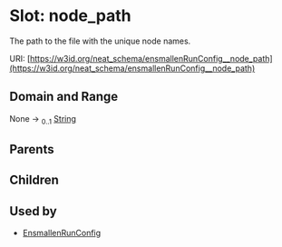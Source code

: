 
# Slot: node_path


The path to the file with the unique node names.

URI: [https://w3id.org/neat_schema/ensmallenRunConfig__node_path](https://w3id.org/neat_schema/ensmallenRunConfig__node_path)


## Domain and Range

None &#8594;  <sub>0..1</sub> [String](types/String.md)

## Parents


## Children


## Used by

 * [EnsmallenRunConfig](EnsmallenRunConfig.md)
